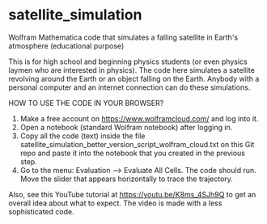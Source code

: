 # satellite_simulation
Wolfram Mathematica code that simulates a falling satellite in Earth's atmosphere (educational purpose)

This is for high school and beginning physics students (or even physics laymen who are interested in physics). The code here simulates a satellite revolving 
around the Earth or an object falling on the Earth. Anybody with a personal computer and an internet connection can do these simulations.

HOW TO USE THE CODE IN YOUR BROWSER?
1. Make a free account on https://www.wolframcloud.com/ and log into it.
2. Open a notebook (standard Wolfram notebook) after logging in.
3. Copy all the code (text) inside the file satellite_simulation_better_version_script_wolfram_cloud.txt on this Git repo and paste it into the notebook that you created in the previous step.
4. Go to the menu: Evaluation --> Evaluate All Cells. The code should run. Move the slider that appears horizontally to trace the trajectory.


Also, see this YouTube tutorial at https://youtu.be/K8ms_4SJh9Q to get an overall idea about what to expect. The video is made with a less sophisticated code.
